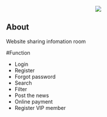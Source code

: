 <p align="center"><img src="https://laravel.com/assets/img/components/logo-laravel.svg"></p>

## About

Website sharing infomation room

#Function
- Login
- Register
- Forgot password
- Search
- Filter
- Post the news
- Online payment
- Register VIP member
